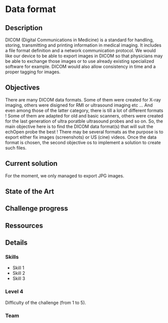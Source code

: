 # Data format

## Description
DICOM (Digital Communications in Medicine) is a standard for handling, storing, transmitting and printing information in medical imaging. It includes a file format definition and 
a network communication protocol. We would like our device to be able to export images in DICOM so that physicians may be able to exchange those 
images or to use already existing specialized software for example. DICOM would also allow consistency in time and a proper tagging for 
images. 
 
 ## Objectives
 There are many DICOM data formats. Some of them were created for X-ray imaging, others were disigned for RMI or ultrasound imaging etc ... And even among those of the latter category, there is till a lot of different formats ! Some of them are adapted for old and basic scanners, others were created for the last generation of ultra poratble ultrasound probes and so on. 
So, the main objective here is to find the DICOM data format(s) that will suit the echOpen probe the best ! There may be several formats as the purpose is to export either fix images (screenshots) or US (cine) videos.
Once the data format is chosen, the second objective os to implement a solution to create such files. 
 
 ## Current solution
 For the moment, we only managed to export JPG images.
 
 ## State of the Art
 
 
 
 ## Challenge progress
 
 ## Ressources
 
 ## Details 
 
 ### Skills
 * Skill 1
 * Skill 2
 * Skill 3
 
 ### Level 4
Difficulty of the challenge (from 1 to 5).

### Team
 
